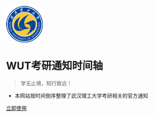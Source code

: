 <!-- _coverpage.md 封面 -->

![logo](/static/wut_logo2.png)

# WUT考研通知时间轴 <small></small>

> 学无止境，知行致远！

- 本网站按时间倒序整理了武汉理工大学考研相关的官方通知

[立即使用](/wut/)
